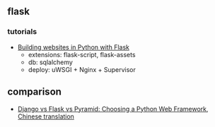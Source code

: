 
## flask

### tutorials

- [Building websites in Python with Flask](http://maximebf.com/blog/2012/10/building-websites-in-python-with-flask/)
	- extensions: flask-script, flask-assets
	- db: sqlalchemy
	- deploy: uWSGI + Nginx + Supervisor


## comparison

- [Django vs Flask vs Pyramid: Choosing a Python Web Framework](https://www.airpair.com/python/posts/django-flask-pyramid), [Chinese translation](http://python.jobbole.com/81396/)
